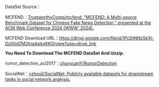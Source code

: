 DataSet Source：

MCFEND：[TrustworthyComp/mcfend: "MCFEND: A Multi-source Benchmark Dataset for Chinese Fake News Detection," presented at the ACM Web Conference 2024 (WWW' 2024).](https://github.com/TrustworthyComp/mcfend)

MCFEND Download URL：https://drive.google.com/file/d/1PcDtNNzSkXl-DzIGidZM2tna4ajkxKK0/view?usp=drive_link

**You Need To Download The MCFEND DataSet And Unzip.**

rumor_detection_acl2017：[chunyuanY/RumorDetection](https://github.com/chunyuanY/RumorDetection)

SocialNet：[yzhouli/SocialNet: Publicly available datasets for downstream tasks in social network analysis.](https://github.com/yzhouli/SocialNet)